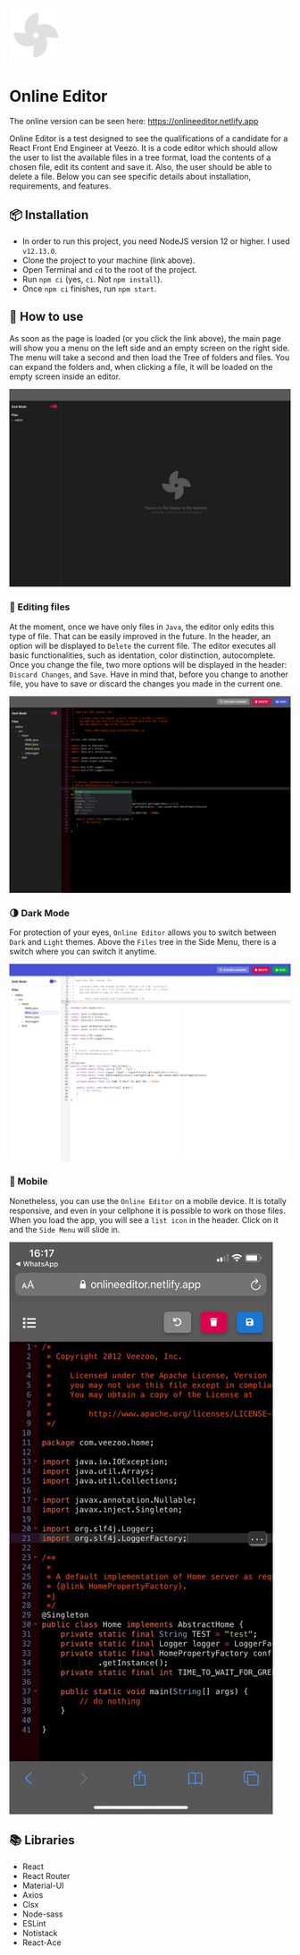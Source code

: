 <img alt='fan' src='https://github.com/markcorrea/online-editor/blob/master/readme/fan.png' />

# Online Editor

The online version can be seen here: https://onlineeditor.netlify.app

Online Editor is a test designed to see the qualifications of a candidate for a React Front End Engineer at Veezo. It is a code editor which should allow the user to list the available files in a tree format, load the contents of a chosen file, edit its content and save it. Also, the user should be able to delete a file. Below you can see specific details about installation, requirements, and features.

## 📦 Installation
- In order to run this project, you need NodeJS version 12 or higher. I used `v12.13.0`.
- Clone the project to your machine (link above). 
- Open Terminal and `cd` to the root of the project.
- Run `npm ci` (yes, `ci`. Not `npm install`).
- Once `npm ci` finishes, run `npm start`.

## 🚀 How to use
As soon as the page is loaded (or you click the link above), the main page will show you a menu on the left side and an empty screen on the right side. The menu will take a second and then load the Tree of folders and files. You can expand the folders and, when clicking a file, it will be loaded on the empty screen inside an editor. 

<img alt='initial' src='https://github.com/markcorrea/online-editor/blob/master/readme/initial.png' />

### 📄 Editing files
At the moment, once we have only files in `Java`, the editor only edits this type of file. That can be easily improved in the future. In the header, an option will be displayed to `Delete` the current file. 
The editor executes all basic functionalities, such as identation, color distinction, autocomplete. Once you change the file, two more options will be displayed in the header: `Discard Changes`, and `Save`. Have in mind that, before you change to another file, you have to save or discard the changes you made in the current one.

<img alt='code' src='https://github.com/markcorrea/online-editor/blob/master/readme/code.png' />

### :last_quarter_moon: Dark Mode
For protection of your eyes, `Online Editor` allows you to switch between `Dark` and `Light` themes. Above the `Files` tree in the Side Menu, there is a switch where you can switch it anytime. 

<img alt='light' src='https://github.com/markcorrea/online-editor/blob/master/readme/light.png' />

### :iphone: Mobile
Nonetheless, you can use the `Online Editor` on a mobile device. It is totally responsive, and even in your cellphone it is possible to work on those files. When you load the app, you will see a `list icon` in the header. Click on it and the `Side Menu` will slide in. 

<img alt='mobile' src='https://github.com/markcorrea/online-editor/blob/master/readme/mobile.png' />

## :books: Libraries
- React
- React Router
- Material-UI
- Axios
- Clsx
- Node-sass
- ESLint
- Notistack
- React-Ace
